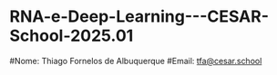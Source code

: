 # RNA-e-Deep-Learning---CESAR-School-2025.01
#Nome: Thiago Fornelos de Albuquerque
#Email: tfa@cesar.school
